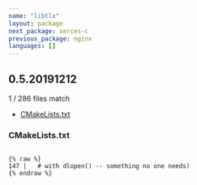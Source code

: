 ```yaml
---
name: "libtlx"
layout: package
next_package: xerces-c
previous_package: nginx
languages: []
---
```

## 0.5.20191212
1 / 286 files match

 - [CMakeLists.txt](#cmakeliststxt)

### CMakeLists.txt

```

{% raw %}
147 |   # with dlopen() -- something no one needs)
{% endraw %}

```
